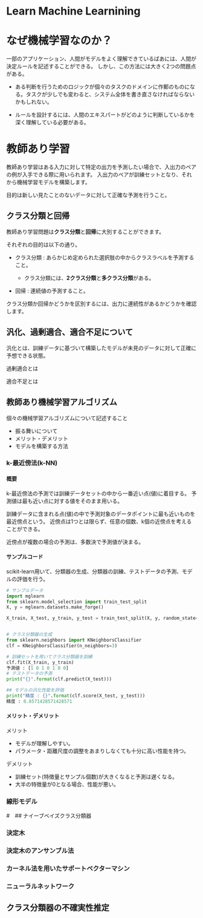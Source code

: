 # Learn Machine Learnining

# なぜ機械学習なのか？

一部のアプリケーション、人間がモデルをよく理解できているばあには、人間が決定ルールを記述することができる。
しかし、この方法には大きく2つの問題点がある。

* ある判断を行うためのロジックが個々のタスクのドメインに作郵のものになる。タスクが少しでも変わると、システム全体を書き直さなければならないかもしれない。

* ルールを設計するには、人間のエキスパートがどのように判断しているかを深く理解している必要がある。



# 教師あり学習


教師あり学習はある入力に対して特定の出力を予測したい場合で、入出力のペアの例が入手できる際に用いられます。
入出力のペアが訓練セットとなり、それから機械学習モデルを構築します。

目的は新しい見たことのないデータに対して正確な予測を行うこと。

## クラス分類と回帰
教師あり学習問題は**クラス分類**と**回帰**に大別することができます。

それぞれの目的は以下の通り。

* クラス分類 : あらかじめ定められた選択肢の中からクラスラべルを予測すること。
  * クラス分類には、**2クラス分類**と**多クラス分類**がある。

* 回帰 : 連続値の予測すること。


クラス分類か回帰かどうかを区別するには、出力に連続性があるかどうかを確認します。


## 汎化、過剰適合、適合不足について

汎化とは、訓練データに基づいて構築したモデルが未見のデータに対して正確に予想できる状態。

過剰適合とは

適合不足とは


## 教師あり機械学習アルゴリズム
個々の機械学習アルゴリズムについて記述すること
* 振る舞いについて
* メリット・デメリット
* モデルを構築する方法

### k-最近傍法(k-NN)

#### 概要
k-最近傍法の予測では訓練データセットの中から一番近い点(値)に着目する。
予測値は最も近い点に対する値をそのまま用いる。

訓練データに含まれる点(値)の中で予測対象のデータポイントに最も近いものを最近傍点という。
近傍点は1つとは限らず、任意の個数、k個の近傍点を考えることができる。

近傍点が複数の場合の予測は、多数決で予測値が決まる。

#### サンプルコード
scikit-learn用いて、分類器の生成、分類器の訓練、テストデータの予測、モデルの評価を行う。


```python
# サンプルデータ
import mglearn
from sklearn.model_selection import train_test_split
X, y = mglearn.datasets.make_forge()

X_train, X_test, y_train, y_test = train_test_split(X, y, random_state=0)


# クラス分類器の生成
from sklearn.neighbors import KNeighborsClassifier
clf = KNeighborsClassifier(n_neighbors=3)

# 訓練セットを用いてクラス分類器を訓練
clf.fit(X_train, y_train)
予測値 : [1 0 1 0 1 0 0]
# テストデータの予測
print("{}".format(clf.predict(X_test)))

## モデルの汎化性能を評価
print("精度 : {}".format(clf.score(X_test, y_test)))
精度 : 0.8571428571428571
```

#### メリット・デメリット

メリット

* モデルが理解しやすい。
* パラメータ・距離尺度の調整をあまりしなくても十分に高い性能を持つ。

デメリット
* 訓練セット(特徴量とサンプル個数)が大きくなると予測は遅くなる。
* 大半の特徴量が0となる場合、性能が悪い。


### 線形モデル

#　## ナイーブベイズクラス分類器

### 決定木

### 決定木のアンサンブル法

### カーネル法を用いたサポートベクターマシン

### ニューラルネットワーク

## クラス分類器の不確実性推定



